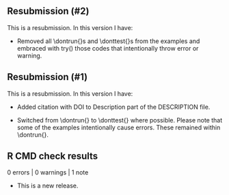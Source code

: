 ## Resubmission (#2)

This is a resubmission. In this version I have:

-   Removed all \dontrun{}s and \donttest{}s from the examples and embraced with try() those codes that intentionally throw error or warning.

## Resubmission (#1)

This is a resubmission. In this version I have:

-   Added citation with DOI to Description part of the DESCRIPTION file.

-   Switched from \dontrun{} to \donttest{} where possible. Please note that some of the examples intentionally cause errors. These remained within \dontrun{}.

## R CMD check results

0 errors \| 0 warnings \| 1 note

-   This is a new release.
